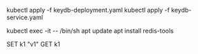 kubectl apply -f keydb-deployment.yaml
kubectl apply -f keydb-service.yaml

kubectl exec -it <pod-name> -- /bin/sh
apt update
apt install redis-tools

SET k1 "v1"
GET k1